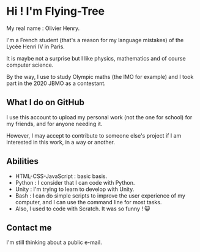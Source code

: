 <!---
Flying-Tree/Flying-Tree is a ✨ special ✨ repository because its `README.md` (this file) appears on your GitHub profile.
You can click the Preview link to take a look at your changes.
--->

# Hi ! I'm Flying-Tree

My real name : Olivier Henry.

I'm a French student (that's a reason for my language mistakes) of the Lycée Henri IV in Paris.

It is maybe not a surprise but I like physics, mathematics and of course computer science.

By the way, I use to study Olympic maths (the IMO for example) and I took part in the 2020 JBMO as a contestant.

## What I do on GitHub

I use this account to upload my personal work (not the one for school) for my friends, and for anyone needing it.

However, I may accept to contribute to someone else's project if I am interested in this work, in a way or another.

## Abilities

- HTML-CSS-JavaScript : basic basis.
- Python : I consider that I can code with Python.
- Unity : I'm trying to learn to develop with Unity.
- Bash : I can do simple scripts to improve the user experience of my computer, and I can use the command line for most tasks.
- Also, I used to code with Scratch. It was so funny ! 😺

## Contact me

I'm still thinking about a public e-mail.
